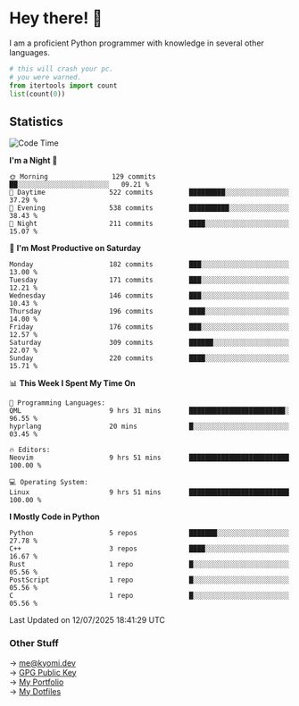 # Hey there! 👋

I am a proficient Python programmer with knowledge in several other languages.

```py
# this will crash your pc.
# you were warned.
from itertools import count
list(count(0))
```

## Statistics
<!--START_SECTION:waka-->
![Code Time](http://img.shields.io/badge/Code%20Time-1%2C838%20hrs%2040%20mins-blue)

**I'm a Night 🦉** 

```text
🌞 Morning                129 commits         ██░░░░░░░░░░░░░░░░░░░░░░░   09.21 % 
🌆 Daytime                522 commits         █████████░░░░░░░░░░░░░░░░   37.29 % 
🌃 Evening                538 commits         ██████████░░░░░░░░░░░░░░░   38.43 % 
🌙 Night                  211 commits         ████░░░░░░░░░░░░░░░░░░░░░   15.07 % 
```
📅 **I'm Most Productive on Saturday** 

```text
Monday                   182 commits         ███░░░░░░░░░░░░░░░░░░░░░░   13.00 % 
Tuesday                  171 commits         ███░░░░░░░░░░░░░░░░░░░░░░   12.21 % 
Wednesday                146 commits         ███░░░░░░░░░░░░░░░░░░░░░░   10.43 % 
Thursday                 196 commits         ████░░░░░░░░░░░░░░░░░░░░░   14.00 % 
Friday                   176 commits         ███░░░░░░░░░░░░░░░░░░░░░░   12.57 % 
Saturday                 309 commits         ██████░░░░░░░░░░░░░░░░░░░   22.07 % 
Sunday                   220 commits         ████░░░░░░░░░░░░░░░░░░░░░   15.71 % 
```


📊 **This Week I Spent My Time On** 

```text
💬 Programming Languages: 
QML                      9 hrs 31 mins       ████████████████████████░   96.55 % 
hyprlang                 20 mins             █░░░░░░░░░░░░░░░░░░░░░░░░   03.45 % 

🔥 Editors: 
Neovim                   9 hrs 51 mins       █████████████████████████   100.00 % 

💻 Operating System: 
Linux                    9 hrs 51 mins       █████████████████████████   100.00 % 
```

**I Mostly Code in Python** 

```text
Python                   5 repos             ███████░░░░░░░░░░░░░░░░░░   27.78 % 
C++                      3 repos             ████░░░░░░░░░░░░░░░░░░░░░   16.67 % 
Rust                     1 repo              █░░░░░░░░░░░░░░░░░░░░░░░░   05.56 % 
PostScript               1 repo              █░░░░░░░░░░░░░░░░░░░░░░░░   05.56 % 
C                        1 repo              █░░░░░░░░░░░░░░░░░░░░░░░░   05.56 % 
```




 Last Updated on 12/07/2025 18:41:29 UTC
<!--END_SECTION:waka-->

### Other Stuff

→ [me@kyomi.dev](mailto:me@kyomi.dev)\
→ [GPG Public Key](https://github.com/bitterteriyaki.gpg)\
→ [My Portfolio](https://kyomi.dev)\
→ [My Dotfiles](https://github.com/bitterteriyaki/dotfiles)
